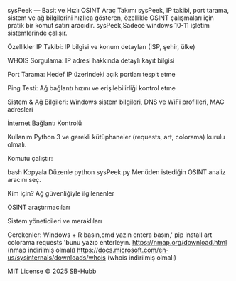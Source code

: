 sysPeek — Basit ve Hızlı OSINT Araç Takımı
sysPeek, IP takibi, port tarama, sistem ve ağ bilgilerini hızlıca gösteren, özellikle OSINT çalışmaları için pratik bir komut satırı aracıdır.
sysPeek,Sadece windows 10-11 işletim sistemlerinde çalışır.

Özellikler
IP Takibi: IP bilgisi ve konum detayları (ISP, şehir, ülke)

WHOIS Sorgulama: IP adresi hakkında detaylı kayıt bilgisi

Port Tarama: Hedef IP üzerindeki açık portları tespit etme

Ping Testi: Ağ bağlantı hızını ve erişilebilirliği kontrol etme

Sistem & Ağ Bilgileri: Windows sistem bilgileri, DNS ve WiFi profilleri, MAC adresleri

İnternet Bağlantı Kontrolü

Kullanım
Python 3 ve gerekli kütüphaneler (requests, art, colorama) kurulu olmalı.

Komutu çalıştır:

bash
Kopyala
Düzenle
python sysPeek.py
Menüden istediğin OSINT analiz aracını seç.

Kim için?
Ağ güvenliğiyle ilgilenenler

OSINT araştırmacıları

Sistem yöneticileri ve meraklıları

Gerekenler:
Windows + R basın,cmd yazın entera basın,' pip install art colorama requests 'bunu yazıp enterleyın.
https://nmap.org/download.html (nmap indirilmiş olmalı)
https://docs.microsoft.com/en-us/sysinternals/downloads/whois (whois indirilmiş olmalı)


MIT License © 2025 SB-Hubb
 
